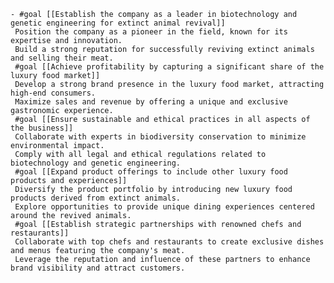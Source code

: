     - #goal [[Establish the company as a leader in biotechnology and genetic engineering for extinct animal revival]]
     Position the company as a pioneer in the field, known for its expertise and innovation.
     Build a strong reputation for successfully reviving extinct animals and selling their meat.
     #goal [[Achieve profitability by capturing a significant share of the luxury food market]]
     Develop a strong brand presence in the luxury food market, attracting high-end consumers.
     Maximize sales and revenue by offering a unique and exclusive gastronomic experience.
     #goal [[Ensure sustainable and ethical practices in all aspects of the business]]
     Collaborate with experts in biodiversity conservation to minimize environmental impact.
     Comply with all legal and ethical regulations related to biotechnology and genetic engineering.
     #goal [[Expand product offerings to include other luxury food products and experiences]]
     Diversify the product portfolio by introducing new luxury food products derived from extinct animals.
     Explore opportunities to provide unique dining experiences centered around the revived animals.
     #goal [[Establish strategic partnerships with renowned chefs and restaurants]]
     Collaborate with top chefs and restaurants to create exclusive dishes and menus featuring the company's meat.
     Leverage the reputation and influence of these partners to enhance brand visibility and attract customers.

